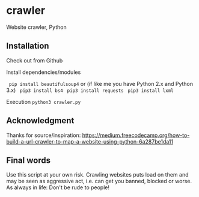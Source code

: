 # crawler
Website crawler, Python 

## Installation

Check out from Github

Install dependencies/modules

```  pip install beautifulsoup4 ``` 
or (if like me you have Python 2.x and Python 3.x)
```  pip3 install bs4 ``` 
```  pip3 install requests ``` 
```  pip3 install lxml ``` 

Execution
```python3 crawler.py``` 


## Acknowledgment
Thanks for source/inspiration: https://medium.freecodecamp.org/how-to-build-a-url-crawler-to-map-a-website-using-python-6a287be1da11 

## Final words
Use this script at your own risk. Crawling websites puts load on them and may be seen as aggressive act, i.e. can get you banned, blocked or worse. As always in life: Don't be rude to people!
